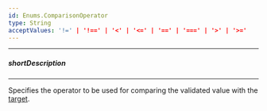 ```yaml
---
id: Enums.ComparisonOperator
type: String
acceptValues: '!=' | '!==' | '<' | '<=' | '==' | '===' | '>' | '>='
---
```

---
##### shortDescription
<!-- Description goes here -->

---
<!-- Description goes here -->
Specifies the operator to be used for comparing the validated value with the [target](/api-reference/10%20UI%20Components/dxValidator/8%20Validation%20Rules/CompareRule/comparisonTarget.md '/Documentation/ApiReference/UI_Components/dxValidator/Validation_Rules/CompareRule/#comparisonTarget').